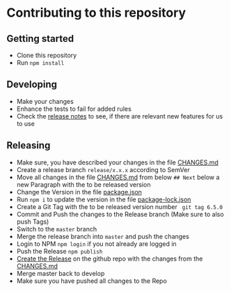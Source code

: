 # Contributing to this repository

## Getting started

* Clone this repository
* Run `npm install`

## Developing

* Make your changes
* Enhance the tests to fail for added rules
* Check the [release notes](https://stylelint.io/CHANGELOG) to see, if there are relevant new features for us to use

## Releasing

* Make sure, you have described your changes in the file [CHANGES.md](CHANGES.md)
* Create a release branch `release/x.x.x` according to SemVer
* Move all changes in the file [CHANGES.md](CHANGES.md) from below `## Next` below a new Paragraph with the 
  to be released version
* Change the Version in the file [package.json](package.json)
* Run `npm i` to update the version in the file [package-lock.json](package-lock.json)  
* Create a Git Tag with the to be released version number ` git tag 6.5.0`
* Commit and Push the changes to the Release branch (Make sure to also push Tags)
* Switch to the `master` branch
* Merge the release branch into `master` and push the changes
* Login to NPM `npm login` if you not already are logged in
* Push the Release `npm publish`
* [Create the Release](https://github.com/valantic/stylelint-config-valantic/releases/new) on the github repo  with the 
  changes from the [CHANGES.md](CHANGES.md)
* Merge master back to develop
* Make sure you have pushed all changes to the Repo
